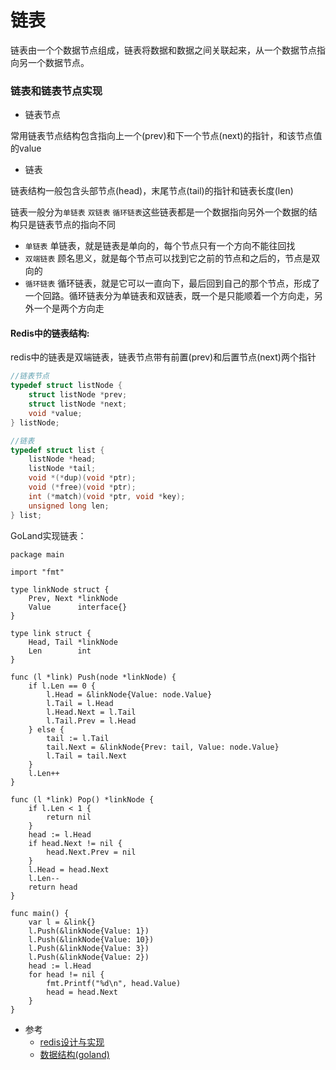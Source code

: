 # 链表

链表由一个个数据节点组成，链表将数据和数据之间关联起来，从一个数据节点指向另一个数据节点。

### 链表和链表节点实现

* 链表节点 

常用链表节点结构包含指向上一个(prev)和下一个节点(next)的指针，和该节点值的value

* 链表

链表结构一般包含头部节点(head)，末尾节点(tail)的指针和链表长度(len)

链表一般分为`单链表` `双链表` `循环链表`这些链表都是一个数据指向另外一个数据的结构只是链表节点的指向不同

- `单链表`
    单链表，就是链表是单向的，每个节点只有一个方向不能往回找
- `双端链表`
    顾名思义，就是每个节点可以找到它之前的节点和之后的，节点是双向的
- `循环链表`
    循环链表，就是它可以一直向下，最后回到自己的那个节点，形成了一个回路。循环链表分为单链表和双链表，既一个是只能顺着一个方向走，另外一个是两个方向走

#### Redis中的链表结构:

redis中的链表是双端链表，链表节点带有前置(prev)和后置节点(next)两个指针

```c
//链表节点
typedef struct listNode {
    struct listNode *prev;
    struct listNode *next;
    void *value;
} listNode;

//链表
typedef struct list {
    listNode *head;
    listNode *tail;
    void *(*dup)(void *ptr);
    void (*free)(void *ptr);
    int (*match)(void *ptr, void *key);
    unsigned long len;
} list;
```

GoLand实现链表：

```golnd
package main

import "fmt"

type linkNode struct {
	Prev, Next *linkNode
	Value      interface{}
}

type link struct {
	Head, Tail *linkNode
	Len        int
}

func (l *link) Push(node *linkNode) {
	if l.Len == 0 {
		l.Head = &linkNode{Value: node.Value}
		l.Tail = l.Head
		l.Head.Next = l.Tail
		l.Tail.Prev = l.Head
	} else {
		tail := l.Tail
		tail.Next = &linkNode{Prev: tail, Value: node.Value}
		l.Tail = tail.Next
	}
	l.Len++
}

func (l *link) Pop() *linkNode {
	if l.Len < 1 {
		return nil
	}
	head := l.Head
	if head.Next != nil {
		head.Next.Prev = nil
	}
	l.Head = head.Next
	l.Len--
	return head
}

func main() {
	var l = &link{}
	l.Push(&linkNode{Value: 1})
	l.Push(&linkNode{Value: 10})
	l.Push(&linkNode{Value: 3})
	l.Push(&linkNode{Value: 2})
	head := l.Head
	for head != nil {
		fmt.Printf("%d\n", head.Value)
		head = head.Next
	}
}
```
* 参考
    * [redis设计与实现](https://www.bookstack.cn/read/redisbook/f8fc3415f3c66c78.md)
    * [数据结构(goland)](https://www.bookstack.cn/read/hunterhug-goa.c/algorithm-link.md)